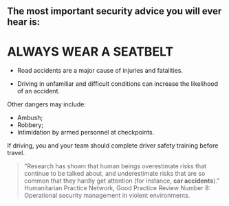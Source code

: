 [Title]: # (Wear a seatbelt)
[Order]: # (0)

## The most important security advice you will ever hear is: 

# ALWAYS WEAR A SEATBELT

*	Road accidents are a major cause of injuries and fatalities. 

*	Driving in unfamiliar and difficult conditions can increase the likelihood of an accident. 

Other dangers may include: 
*	Ambush;
*	Robbery;
*	Intimidation by armed personnel at checkpoints. 

If driving, you and your team should complete driver safety training before travel.

> "Research has shown that human beings overestimate risks that continue to be talked about, and underestimate risks that are so common that they hardly get attention (for instance, **car accidents**)." Humanitarian Practice Network, Good Practice Review Number 8: Operational security management in violent environments. 
